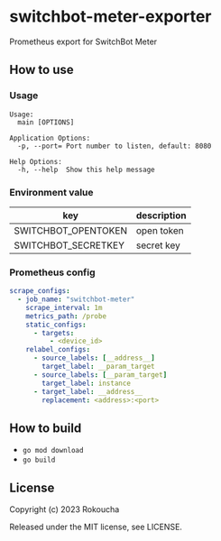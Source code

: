 # switchbot-meter-exporter

Prometheus export for SwitchBot Meter

## How to use

### Usage

```
Usage:
  main [OPTIONS]

Application Options:
  -p, --port= Port number to listen, default: 8080

Help Options:
  -h, --help  Show this help message
```

### Environment value

| key                 | description |
| ------------------- | ----------- |
| SWITCHBOT_OPENTOKEN | open token  |
| SWITCHBOT_SECRETKEY | secret key  |

### Prometheus config

```yml
scrape_configs:
  - job_name: "switchbot-meter"
    scrape_interval: 1m
    metrics_path: /probe
    static_configs:
      - targets:
          - <device_id>
    relabel_configs:
      - source_labels: [__address__]
        target_label: __param_target
      - source_labels: [__param_target]
        target_label: instance
      - target_label: __address__
        replacement: <address>:<port>
```

## How to build

- `go mod download`
- `go build`

## License

Copyright (c) 2023 Rokoucha

Released under the MIT license, see LICENSE.

